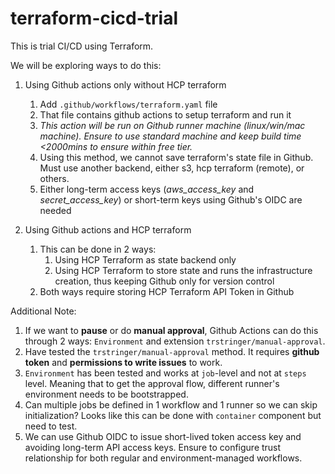 # terraform-cicd-trial
This is trial CI/CD using Terraform.

We will be exploring ways to do this:

1. Using Github actions only without HCP terraform
   1. Add `.github/workflows/terraform.yaml` file
   2. That file contains github actions to setup terraform and run it
   3. *This action will be run on Github runner machine (linux/win/mac machine). Ensure to use standard machine and keep build time <2000mins to ensure within free tier.*
   4. Using this method, we cannot save terraform's state file in Github. Must use another backend, either s3, hcp terraform (remote), or others.
   5. Either long-term access keys (*aws_access_key* and *secret_access_key*) or short-term keys using Github's OIDC are needed

2. Using Github actions and HCP terraform
   1. This can be done in 2 ways: 
      1. Using HCP Terraform as state backend only
      2. Using HCP Terraform to store state and runs the infrastructure creation, thus keeping Github only for version control
   2. Both ways require storing HCP Terraform API Token in Github

Additional Note:
1. If we want to **pause** or do **manual approval**, Github Actions can do this through 2 ways: `Environment` and extension `trstringer/manual-approval`.
2. Have tested the `trstringer/manual-approval` method. It requires **github token** and **permissions to write issues** to work.
3. `Environment` has been tested and works at `job`-level and not at `steps` level. Meaning that to get the approval flow, different runner's environment needs to be bootstrapped.
4. Can multiple jobs be defined in 1 workflow and 1 runner so we can skip initialization? Looks like this can be done with `container` component but need to test.
5. We can use Github OIDC to issue short-lived token access key and avoiding long-term API access keys. Ensure to configure trust relationship for both regular and environment-managed workflows.